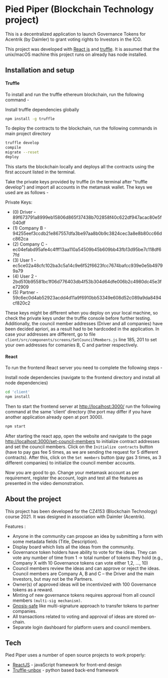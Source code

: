 # Pied Piper (Blockchain Technology project)
This is a decentralized application to launch Governance Tokens for Acentrik (by Daimler) to grant voting rights to Investors in the ICO.

This project was developed with [React js](https://github.com/facebook/create-react-app) and [truffle](https://trufflesuite.com/). It is assumed that the unix/macOS machine this project runs on already has node installed.

## Installation and setup
#### Truffle

To install and run the truffle ethereum blockchain, run the following command -

Install truffle dependencies globally
```sh
npm install -g truffle
```

To deploy the contracts to the blockchain, run the following commands in main project directory
```sh
truffle develop
compile
migrate --reset
deploy
```

This starts the blockchain locally and deploys all the contracts using the first account listed in the terminal.

Take the private keys provided by truffle (in the terminal after "truffle develop") and import all accounts in the metamask wallet. The keys we used are as follows -

Private Keys:
- (0) Driver - 89f673791a8999eb15806d865f37438b702858f40c622df947acac80e5f040df
- (1) Company B - 94255eef3ccdb21e867557dfa3be97aa8b0b9c3824cec3a8e8b80cc66dc862ca
- (2) Company C - ec04efabd95afe4c4fff13aa110a54509b45b609bb43fb13d95be7c118df67fd
- (3) User 1 - ec5ce02a48cfc102ba3c5a14c9e6f52f6623fcc7674bafcc939e0e5b49799a79
- (4) User 2 - 2bd510b95581bc1f06d776403db4f53b304d64dfe006b2c4980dc45e3fe72909
- (5) Partner - 59c6ec0d4ab52923acdd4d11a9f6910bb53349e608d52c089a9da8494cf820c2

These keys might be different when you deploy on your local machine, so check the private keys under the truffle console before further testing.
Additionally, the council member addresses (Driver and all companies) have been decided apriori, as a result had to be hardcoded in the application. In case your addresses are different, go to file `client/src/components/screens/SetCouncilMembers.js` line 185, 201 to set your own addresses for comanies B, C and partner respectively.

#### React

To run the frontend React server you need to complete the following steps -

Install node dependencies (navigate to the frontend directory and install all node dependencies)
```sh
cd 'client'
npm install
```

Then to start the frontend server at [http://localhost:3000/](http://localhost:3000/) run the following command at the same 'client' directory (the port may differ if you have another application already open at port 3000).
```sh
npm start
```
After starting the react app, open the website and navigate to the page [http://localhost:3000/set-council-members](http://localhost:3000/set-council-members) to initialize contract addresses and set the council members. Click on the `Initialize contracts` button (have to pay gas fee 5 times, as we are sending the request for 5 different contracts). After this, click on the `Set members` button (pay gas 3 times, as 3 different companies) to initialize the council member accounts.

Now you are good to go. Change your metamask account as per requirement, register the account, login and test all the features as presented in the video demonstration.

## About the project

This project has been developed for the CZ4153 (Blockchain Technology) course 2021. It was designed in association with Daimler (Acentrik).

Features :

- Anyone in the community can propose an idea by submitting a form with some metadata fields (Title, Description).
- Display board which lists all the ideas from the community.
- Governance token holders have ability to vote for the ideas. They can vote any number of time from 1 -> total number of tokens they hold (e.g., Company X with 10 Governance tokens can vote either 1,2, …, 10)
- Council members review the ideas and can approve or reject the ideas. Council members are Company A, B and C – the Driver and the main Investors, but may not be the Partners. 
- Owner(s) of approved ideas will be incentivized with 100 Governance tokens as a reward.
- Minting of new governance tokens requires approval from all council members `(multi-sig mechanism)`.
- [Gnosis-safe] like multi-signature approach to transfer tokens to partner companies.
- All transactions related to voting and approval of ideas are stored on-chain.
- Separate login dashboard for platform users and council members.

## Tech

Pied Piper uses a number of open source projects to work properly:

- [ReactJS] - javaScript framework for front-end design
- [Truffle-unbox] - python based back-end framework

[//]: # 

   [ReactJS]: <https://github.com/facebook/create-react-app>
   [Truffle-unbox]: <https://www.trufflesuite.com/boxes/react>
   [Gnosis-safe]: <https://gnosis-safe.io/>
